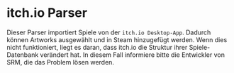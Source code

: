 # itch.io Parser

Dieser Parser importiert Spiele von der `itch.io Desktop-App`. Dadurch können Artworks ausgewählt und in Steam hinzugefügt werden. Wenn dies nicht funktioniert, liegt es daran, dass itch.io die Struktur ihrer Spiele-Datenbank verändert hat. In diesem Fall informiere bitte die Entwickler von SRM, die das Problem lösen werden. 
